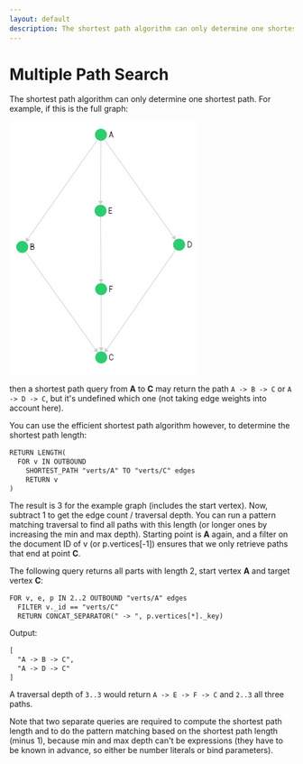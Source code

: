 ```yaml
---
layout: default
description: The shortest path algorithm can only determine one shortest path
---
```

Multiple Path Search
====================

The shortest path algorithm can only determine one shortest path.
For example, if this is the full graph:

![Example Graph](../images/sp_graph.png)

then a shortest path query from **A** to **C** may return the path `A -> B -> C` or `A -> D -> C`, but it's undefined which one (not taking edge weights into account here).

You can use the efficient shortest path algorithm however, to determine the shortest path length:
```
RETURN LENGTH(
  FOR v IN OUTBOUND
    SHORTEST_PATH "verts/A" TO "verts/C" edges
    RETURN v
)
```

The result is 3 for the example graph (includes the start vertex). Now, subtract 1 to get the edge count / traversal depth. You can run a pattern matching traversal to find all paths with this length (or longer ones by increasing the min and max depth). Starting point is **A** again, and a filter on the document ID of v (or p.vertices[-1]) ensures that we only retrieve paths that end at point **C**.

The following query returns all parts with length 2, start vertex **A** and target vertex **C**:

```
FOR v, e, p IN 2..2 OUTBOUND "verts/A" edges
  FILTER v._id == "verts/C"
  RETURN CONCAT_SEPARATOR(" -> ", p.vertices[*]._key)
```

Output:

```
[
  "A -> B -> C",
  "A -> D -> C"
]
```

A traversal depth of `3..3` would return `A -> E -> F -> C` and `2..3` all three paths.

Note that two separate queries are required to compute the shortest path length and to do the pattern matching based on the shortest path length (minus 1), because min and max depth can't be expressions (they have to be known in advance, so either be number literals or bind parameters).
